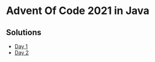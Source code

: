 # Advent Of Code 2021 in Java

## Solutions

- [Day 1](src/main/java/Day1.java)
- [Day 2](src/main/java/Day2.java)

